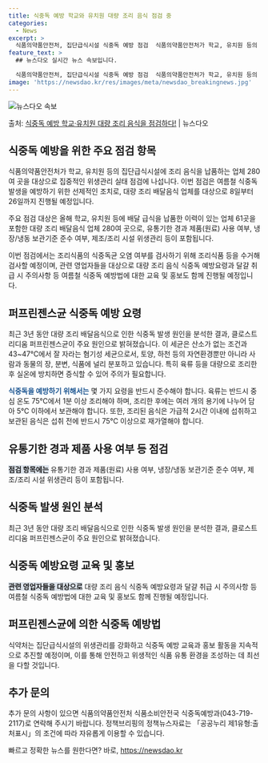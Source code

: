```yaml
---
title: 식중독 예방 학교와 유치원 대량 조리 음식 점검 중
categories:
  - News
excerpt: >
  식품의약품안전처, 집단급식시설 식중독 예방 점검  식품의약품안전처가 학교, 유치원 등의 집단급식시설에 조리 …
feature_text: >
  ## 뉴스다오 실시간 뉴스 속보입니다.

  식품의약품안전처, 집단급식시설 식중독 예방 점검  식품의약품안전처가 학교, 유치원 등의 집단급식시설에 조리 …
image: 'https://newsdao.kr/res/images/meta/newsdao_breakingnews.jpg'
---
```


![뉴스다오 속보](https://newsdao.kr/res/images/meta/newsdao_breakingnews.jpg)

<p>출처: <a href="https://newsdao.kr/4597" rel="dofollow">식중독 예방 학교·유치원 대량 조리 음식을 점검하다!</a> | 뉴스다오</p>

<h2 data-ke-size="size26">식중독 예방을 위한 주요 점검 항목</h2>
<p data-ke-size="size16">식품의약품안전처가 학교, 유치원 등의 집단급식시설에 조리 음식을 납품하는 업체 280여 곳을 대상으로 집중적인 위생관리 실태 점검에 나섭니다. 이번 점검은 여름철 식중독 발생을 예방하기 위한 선제적인 조치로, 대량 조리 배달음식 업체를 대상으로 8일부터 26일까지 진행될 예정입니다.</p>
<p data-ke-size="size16">주요 점검 대상은 올해 학교, 유치원 등에 배달 급식을 납품한 이력이 있는 업체 61곳을 포함한 대량 조리 배달음식 업체 280여 곳으로, 유통기한 경과 제품(원료) 사용 여부, 냉장/냉동 보관기준 준수 여부, 제조/조리 시설 위생관리 등이 포함됩니다.</p>
<p data-ke-size="size16">이번 점검에서는 조리식품의 식중독균 오염 여부를 검사하기 위해 조리식품 등을 수거해 검사할 예정이며, 관련 영업자들을 대상으로 대량 조리 음식 식중독 예방요령과 달걀 취급 시 주의사항 등 여름철 식중독 예방법에 대한 교육 및 홍보도 함께 진행될 예정입니다. </p>

<h2 data-ke-size="size26">퍼프린젠스균 식중독 예방 요령</h2>
<p data-ke-size="size16">최근 3년 동안 대량 조리 배달음식으로 인한 식중독 발생 원인을 분석한 결과, 클로스트리디움 퍼프린젠스균이 주요 원인으로 밝혀졌습니다. 이 세균은 산소가 없는 조건과 43~47℃에서 잘 자라는 혐기성 세균으로서, 토양, 하천 등의 자연환경뿐만 아니라 사람과 동물의 장, 분변, 식품에 널리 분포하고 있습니다. 특히 육류 등을 대량으로 조리한 후 실온에 방치하면 증식할 수 있어 주의가 필요합니다.</p>
<p data-ke-size="size16"><b><span style="color: #1a5490;">식중독을 예방하기 위해서는</span></b> 몇 가지 요령을 반드시 준수해야 합니다. 육류는 반드시 중심 온도 75℃에서 1분 이상 조리해야 하며, 조리한 후에는 여러 개의 용기에 나누어 담아 5℃ 이하에서 보관해야 합니다. 또한, 조리된 음식은 가급적 2시간 이내에 섭취하고 보관된 음식은 섭취 전에 반드시 75℃ 이상으로 재가열해야 합니다.</p>

<h2 data-ke-size="size26">유통기한 경과 제품 사용 여부 등 점검</h2>
<p data-ke-size="size16"><span style="background-color: #21538527;"><b>점검 항목에는</b></span> 유통기한 경과 제품(원료) 사용 여부, 냉장/냉동 보관기준 준수 여부, 제조/조리 시설 위생관리 등이 포함됩니다.</p>

<h2 data-ke-size="size26">식중독 발생 원인 분석</h2>
<p data-ke-size="size16">최근 3년 동안 대량 조리 배달음식으로 인한 식중독 발생 원인을 분석한 결과, 클로스트리디움 퍼프린젠스균이 주요 원인으로 밝혀졌습니다.</p>

<h2 data-ke-size="size26">식중독 예방요령 교육 및 홍보</h2>
<p data-ke-size="size16"><b><span style="background-color: #21538527;">관련 영업자들을 대상으로</span></b> 대량 조리 음식 식중독 예방요령과 달걀 취급 시 주의사항 등 여름철 식중독 예방법에 대한 교육 및 홍보도 함께 진행될 예정입니다.</p>

<h2 data-ke-size="size26">퍼프린젠스균에 의한 식중독 예방법</h2>
<p data-ke-size="size16">식약처는 집단급식시설의 위생관리를 강화하고 식중독 예방 교육과 홍보 활동을 지속적으로 추진할 예정이며, 이를 통해 안전하고 위생적인 식품 유통 환경을 조성하는 데 최선을 다할 것입니다.</p>

<h2 data-ke-size="size26">추가 문의</h2>
<p data-ke-size="size16">추가 문의 사항이 있으면 식품의약품안전처 식품소비안전국 식중독예방과(043-719-2117)로 연락해 주시기 바랍니다. 정책브리핑의 정책뉴스자료는 「공공누리 제1유형:출처표시」의 조건에 따라 자유롭게 이용할 수 있습니다.</p> 

빠르고 정확한 뉴스를 원한다면? 바로, <a href="https://newsdao.kr" rel="dofollow">https://newsdao.kr</a>


    
